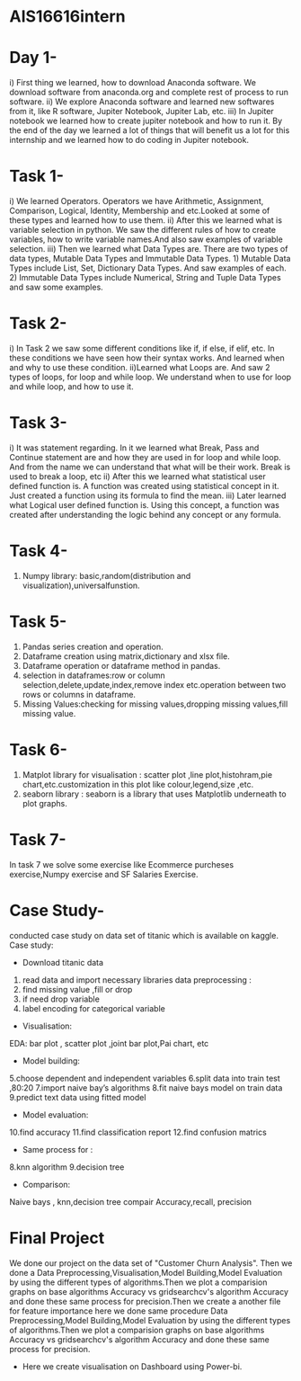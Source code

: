 # AIS16616intern
# Day 1-

i) First thing we learned, how to download Anaconda software. We download software from anaconda.org and complete rest of process to run software.
ii) We explore Anaconda software and learned new softwares from it, like R software, Jupiter Notebook, Jupiter Lab, etc. 
iii) In Jupiter notebook we learned how to create jupiter notebook and how to run it.
     By the end of the day we learned a lot of things that will benefit us a lot for this internship and we learned how to do coding in Jupiter notebook.

# Task 1-

 i) We learned  Operators. Operators we have Arithmetic, Assignment, Comparison, Logical, Identity, Membership and etc.Looked at some of these types and learned how to use them.
 ii) After this we learned what is variable selection in python. We saw the different rules of how to create variables, how to write variable names.And also saw examples of variable selection.
 iii) Then we learned what Data Types are. There are two types of data types, Mutable Data Types and Immutable Data Types. 1) Mutable Data Types include List, Set, 
      Dictionary Data Types. And saw examples of each. 2) Immutable Data Types include Numerical, String and Tuple Data Types and saw some examples.

# Task 2-

i) In Task 2 we saw some different conditions like if, if else, if elif, etc. In these conditions we have seen how their syntax works. And learned when and why to use these condition.
 ii)Learned what Loops are. And saw 2 types of loops, for loop and while loop. We understand when to use for loop and while loop, and how to use it.

# Task 3-

i) It was statement regarding. In it we learned what Break, Pass and Continue statement are and how they are used in for loop and while loop. And from the name we can understand that what will be their work. Break is used to break a loop, etc
 ii) After this we learned what statistical user defined function is. A function was created using statistical concept in it. Just created a function using its formula to find the mean.
 iii) Later learned what Logical user defined function is. Using this concept, a function was created after understanding the logic behind any concept or any formula.

# Task 4-

1. Numpy library: basic,random(distribution and visualization),universalfunstion.

# Task 5-

1. Pandas series creation and operation.
2. Dataframe creation using matrix,dictionary and xlsx file.
3. Dataframe operation or dataframe method in pandas.
4. selection in dataframes:row or column selection,delete,update,index,remove index etc.operation between two rows or columns in dataframe.
5. Missing Values:checking for missing values,dropping missing values,fill missing value.

# Task 6-

1. Matplot library for visualisation : scatter plot ,line plot,histohram,pie chart,etc.customization in this plot like colour,legend,size ,etc.
2. seaborn library : seaborn is a library that uses Matplotlib underneath to plot graphs.

# Task 7-

 In task 7 we solve some exercise like Ecommerce purcheses exercise,Numpy exercise and SF Salaries Exercise.

 # Case Study-

 conducted case study on data set of titanic which is available on kaggle.
Case study:

* Download titanic data
1. read data and import necessary libraries 
 data preprocessing : 
2. find missing value ,fill or drop
3. if need drop variable 
4. label encoding for categorical variable 

* Visualisation:

EDA: bar plot , scatter plot ,joint bar plot,Pai chart, etc

* Model building:

5.choose dependent and independent variables
6.split data into train test ,80:20
7.import naive bay’s algorithms 
8.fit naive bays model on train data
9.predict text data using fitted model

* Model evaluation: 

10.find accuracy 
11.find classification report 
12.find confusion matrics 

* Same process for :

8.knn algorithm 
9.decision tree

* Comparison:

Naive bays , knn,decision tree compair 
Accuracy,recall, precision

 # Final Project
  We done our project on the data set of "Customer Churn Analysis".
   Then we done a Data Preprocessing,Visualisation,Model Building,Model Evaluation by using the different types of algorithms.Then we plot a comparision graphs on base algorithms Accuracy vs gridsearchcv's algorithm Accuracy and done these same process for precision.Then we create a another file for feature importance here we done same procedure Data Preprocessing,Model Building,Model Evaluation by using the different types of algorithms.Then we plot a comparision graphs on base algorithms Accuracy vs gridsearchcv's algorithm Accuracy and done these same process for precision.

* Here we create visualisation on Dashboard using Power-bi.

    
  
